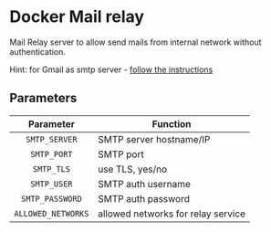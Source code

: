 # Docker Mail relay
Mail Relay server to allow send mails from internal network without authentication. 

Hint: for Gmail as smtp server - [follow the instructions](https://support.google.com/mail/answer/185833?hl=en)
## Parameters

| Parameter | Function |
| :----: | --- |
| `SMTP_SERVER` | SMTP server hostname/IP |
| `SMTP_PORT` | SMTP port |
| `SMTP_TLS` | use TLS, yes/no |
| `SMTP_USER` | SMTP auth username |
| `SMTP_PASSWORD` | SMTP auth password |
| `ALLOWED_NETWORKS` | allowed networks for relay service |


